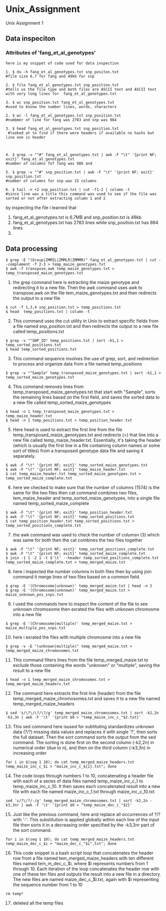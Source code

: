 # Unix_Assignment
Unix Assignment 1
## Data inspeciton
### Attributes of 'fang_et_al_genotypes'
```
here is my snippet of code used for data inspection
```
```
1. $ du -h fang_et_al_genotypes.txt snp_positon.txt
#file size 6.7 for fang and 49kb for snp

2. $ file fang_et_al_genotypes.txt snp_position.txt
#tells us the file type and both files are ASCII text and ASCII text with very long lines for  fang_et_al_genotypes.txt

3. $ wc snp_position.txt fang_et_al_genotypes.txt
#used to knonw the number lines, words, characters
     
2. $ wc -l fang_et_al_genotypes.txt snp_position.txt
#numbmer of line for fang was 2783 and snp was 984

3. $ head fang_et_al_genotypes.txt snp_position.txt
 #looked at to find if there were headers if available no hashs but line one is header 



4. $ grep -v "^#" fang_et_al_genotypes.txt | awk -F "\t" '{print NF; exit}' fang_et_al_genotypes.txt
#number of columns fof fang was 986 and 

5. $ grep -v "^#" snp_position.txt | awk -F "\t" '{print NF; exit}' snp_position.txt
#number of columns for snp was 15 columns

6. $ tail -n +2 snp_position.txt | cut -f1-2 | column -t
#since line was a title this command was used to see if the file was sorted or not after extracting column 1 and 2

```
by inspecting the file i learned that 
1. fang_et_al_genotypes.txt is 6.7MB and snp_position.txt is 49kb
2. fang_et_al_genotypes.txt has 2783 lines while  snp_position.txt has 984 lines
3. 

## Data processing
```
$ grep -E "(Group|ZMMIL|ZMMLR|ZMMMR)" fang_et_al_genotypes.txt | cut --complement -f 2-3 > temp_maize_genotypes.txt
$ awk -f transpose.awk temp_maize_genotypes.txt > temp_transposed_maize_genotypes.txt
```

1. the grep command here is extracting the maize genotype and redirecting it to a new file. Then the awk command uses awk to transpose.awk on the file tem_maize_genotypes.txt and then redirects the output to a new file 

```
$ cut -f 1,3,4 snp_position.txt > temp_positions.txt
$ head  temp_positions.txt | column -t 
```
2. This command uses the cut utility in Unix to extract specific fields from a file named snp_position.txt and then redirects the output to a new file called temp_positions.txt

 ```
$ grep -v "^SNP_ID" temp_positions.txt | sort -k1,1 > temp_sorted_positions.txt
$ head temp_sorted_positions.txt
 ```
3. This command sequence involves the use of grep, sort, and redirection to process and organize data from a file named temp_positions

```
$ grep -v "^Sample" temp_transposed_maize_genotypes.txt | sort -k1,1 > temp_sorted_maize_genotypes.txt
```
4. This command removes lines from temp_transposed_maize_genotypes.txt that start with "Sample", sorts the remaining lines based on the first field, and saves the sorted data to a new file called temp_sorted_maize_genotypes

```
$ head -n 1 temp_transposed_maize_genotypes.txt > temp_maize_header.txt
$ head -n 1 temp_positions.txt > temp_position_header.txt

```
5. Here head is used to extract the first line from the file temp_transposed_maize_genotypes.txt and redirects (>) that line into a new file called temp_maize_header.txt. Essentially, it's taking the header (which is usually the first line in a file containing column names or some sort of titles) from a transposed genotype data file and saving it separately. 
```
$ awk -F "\t" '{print NF; exit}' temp_sorted_maize_genotypes.txt
$ awk -F "\t" '{print NF; exit}' temp_maize_header.txt
$ cat temp_maize_header.txt temp_sorted_maize_genotypes.txt > temp_sorted_maize_complete.txt

```
6. here we checked to make sure that the number of columns (1574) is the same for the two files then cat command combines two files, tem_maize_header and temp_sorted_maize_genotypes, into a single file named temp_sorted_maize_complete

```
$ awk -F "\t" '{print NF; exit}' temp_position_header.txt
$ awk -F "\t" '{print NF; exit}' temp_sorted_positions.txt
$ cat temp_position_header.txt temp_sorted_positions.txt > temp_sorted_positions_complete.txt

```
7. the awk command was used to check the number of columsn (3) which was same for both then the cat combines the two files together

```
$ awk -F "\t" '{print NF; exit}' temp_sorted_positions_complete.txt
$ awk -F "\t" '{print NF; exit}' temp_sorted_maize_complete.txt
$ join -1 1 -2 1 -t $'\t' --header temp_sorted_positions_complete.txt temp_sorted_maize_complete.txt > temp_merged_maize.txt
```
8. here i inspected the number columns in both files then by using join command it merge lines of two files based on a common field.

```
$ grep -E '(Chromosome|unknown)' temp_merged_maize.txt | head -n 2
$ grep -E '(Chromosome|unknown)' temp_merged_maize.txt > maize_unknown_pos_snps.txt
```
9. I used the commands here to inspect the content of the file to see unknown chromosome then exrated the files with unknown chromosme into a new file

```
$ grep -E '(Chromosome|multiple)' temp_merged_maize.txt > maize_multiple_pos_snps.txt
```
10. here i exrated the files with multiple chromosme into a new file

```
$ grep -v -E "(unknown|multiple)" temp_merged_maize.txt > temp_merged_maize_chromosomes.txt
```
11. This command filters lines from the file temp_merged_maize.txt to exclude those containing the words "unknown" or "multiple", saving the result to a new file

```
$ head -n 1 temp_merged_maize_chromosomes.txt > temp_merged_maize_headers.txt
```
12. The command here extracts the first line (header) from the file temp_merged_maize_chromosomes.txt and saves it to a new file named temp_merged_maize_headers

```
$ sed 's/\?\/\?/\?/g' temp_merged_maize_chromosomes.txt | sort -k2,2n -k3,3n | awk -F '\t' '{print $0 > "temp_maize_inc_c_"$2.txt}'
```
13. This sed command here isused for subtituting standardizes unknown data (?/?) missing data values and replaces it with single '?', then sorts the full dataset. Then the sort command sorts the output from the sed command. The sorting is done first on the second column (-k2,2n) in numerical order (due to n), and then on the third column (-k3,3n) in increasing order

```
for i in $(seq 1 10); do cat temp_merged_maize_headers.txt temp_maize_inc_c_$i > "maize_inc_c_${i}.txt"; done
```
14. The code loops through numbers 1 to 10, concatenating a header file with each of a series of data files named temp_maize_inc_c_1 to temp_maize_inc_c_10. It then saves each concatenated result into a new file with each file named maize_inc_c_1.txt through maize_inc_c_10.txt

```
sed 's/?\/?/-/g' temp_merged_maize_chromosomes.txt | sort -k2,2n -k3,3nr | awk -F '\t' '{print $0 > "temp_maize_dec_c_"$2}'
```
15. Just like the previous command, here and replace all occurrences of ?/? with '-'. This substitution is applied globally within each line of the input file then sorts it in a decreasing order specified by the -k3,3nr part of the sort command.

```
for i in $(seq 1 10); do cat temp_merged_maize_headers.txt temp_maize_dec_c_$i > "maize_dec_c_"$i".txt"; done
```
16. This code snippet is a bash script loop that concatenates the header row from a file named tem_merged_maize_headers with ten different files named tem_m_dec_c_$i, where $i represents numbers from 1 through 10. Each iteration of the loop concatenates the header row with one of these ten files and outputs the result into a new file in a directory. The new files are named maize_dec_c_$i.txt, again with $i representing the sequence number from 1 to 10

```
rm temp*
```
17. deleted all the temp files
